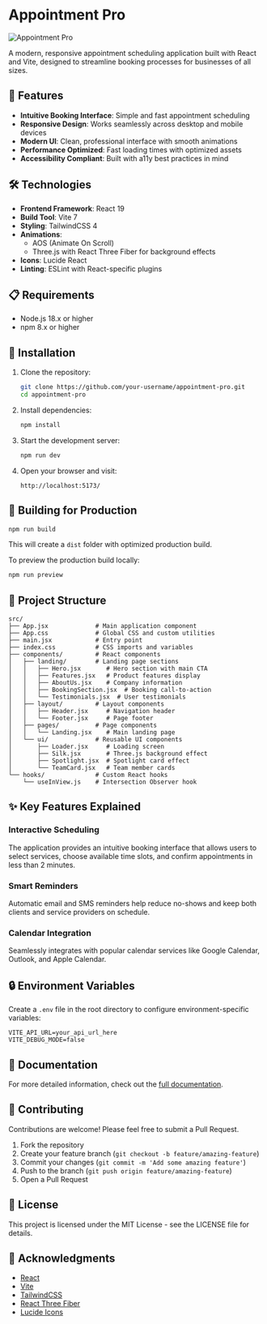 # Appointment Pro

![Appointment Pro](public/logo.png)

A modern, responsive appointment scheduling application built with React and Vite, designed to streamline booking processes for businesses of all sizes.

## 🚀 Features

- **Intuitive Booking Interface**: Simple and fast appointment scheduling
- **Responsive Design**: Works seamlessly across desktop and mobile devices
- **Modern UI**: Clean, professional interface with smooth animations
- **Performance Optimized**: Fast loading times with optimized assets
- **Accessibility Compliant**: Built with a11y best practices in mind

## 🛠️ Technologies

- **Frontend Framework**: React 19
- **Build Tool**: Vite 7
- **Styling**: TailwindCSS 4
- **Animations**:
  - AOS (Animate On Scroll)
  - Three.js with React Three Fiber for background effects
- **Icons**: Lucide React
- **Linting**: ESLint with React-specific plugins

## 📋 Requirements

- Node.js 18.x or higher
- npm 8.x or higher

## 🔧 Installation

1. Clone the repository:

   ```bash
   git clone https://github.com/your-username/appointment-pro.git
   cd appointment-pro
   ```

2. Install dependencies:

   ```bash
   npm install
   ```

3. Start the development server:

   ```bash
   npm run dev
   ```

4. Open your browser and visit:
   ```
   http://localhost:5173/
   ```

## 🧪 Building for Production

```bash
npm run build
```

This will create a `dist` folder with optimized production build.

To preview the production build locally:

```bash
npm run preview
```

## 📁 Project Structure

```
src/
├── App.jsx             # Main application component
├── App.css             # Global CSS and custom utilities
├── main.jsx            # Entry point
├── index.css           # CSS imports and variables
├── components/         # React components
│   ├── landing/        # Landing page sections
│   │   ├── Hero.jsx       # Hero section with main CTA
│   │   ├── Features.jsx   # Product features display
│   │   ├── AboutUs.jsx    # Company information
│   │   ├── BookingSection.jsx  # Booking call-to-action
│   │   └── Testimonials.jsx  # User testimonials
│   ├── layout/         # Layout components
│   │   ├── Header.jsx     # Navigation header
│   │   └── Footer.jsx     # Page footer
│   ├── pages/          # Page components
│   │   └── Landing.jsx    # Main landing page
│   └── ui/             # Reusable UI components
│       ├── Loader.jsx     # Loading screen
│       ├── Silk.jsx       # Three.js background effect
│       ├── Spotlight.jsx  # Spotlight card effect
│       └── TeamCard.jsx   # Team member cards
└── hooks/              # Custom React hooks
    └── useInView.js    # Intersection Observer hook
```

## ✨ Key Features Explained

### Interactive Scheduling

The application provides an intuitive booking interface that allows users to select services, choose available time slots, and confirm appointments in less than 2 minutes.

### Smart Reminders

Automatic email and SMS reminders help reduce no-shows and keep both clients and service providers on schedule.

### Calendar Integration

Seamlessly integrates with popular calendar services like Google Calendar, Outlook, and Apple Calendar.

## 🔒 Environment Variables

Create a `.env` file in the root directory to configure environment-specific variables:

```
VITE_API_URL=your_api_url_here
VITE_DEBUG_MODE=false
```

## 📄 Documentation

For more detailed information, check out the [full documentation](DOCUMENTATION.md).

## 🤝 Contributing

Contributions are welcome! Please feel free to submit a Pull Request.

1. Fork the repository
2. Create your feature branch (`git checkout -b feature/amazing-feature`)
3. Commit your changes (`git commit -m 'Add some amazing feature'`)
4. Push to the branch (`git push origin feature/amazing-feature`)
5. Open a Pull Request

## 📝 License

This project is licensed under the MIT License - see the LICENSE file for details.

## 🙏 Acknowledgments

- [React](https://reactjs.org/)
- [Vite](https://vitejs.dev/)
- [TailwindCSS](https://tailwindcss.com/)
- [React Three Fiber](https://docs.pmnd.rs/react-three-fiber/)
- [Lucide Icons](https://lucide.dev/)
